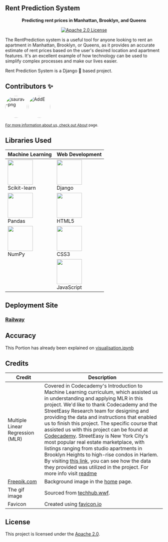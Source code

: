 <p align="center">
  <h2> Rent Prediction System </h2>
</p>

<p align="center">
    <b>Predicting rent prices in Manhattan, Brooklyn, and Queens</b>
</p>

<p align=center>
    <a href="https://github.com/Addechander/RentPredictionSystem/blob/main/LICENSE"><img src="https://img.shields.io/badge/License-Apache%202.0-success" alt="Apache 2.0 License"></a>
</p>

The RentPrediction system is a useful tool for anyone looking to rent an apartment in Manhattan, Brooklyn, or Queens, as it provides an accurate estimate of rent prices based on the user's desired location and apartment features. It's an excellent example of how technology can be used to simplify complex processes and make our lives easier.

Rent Prediction System is a Django 🐍 based project.


## Contributors ✨
<a href="https://github.com/saurav-png"><img src="https://avatars.githubusercontent.com/u/110325751?v=4?s=50" alt="saurav-png" style="border-radius:50%" width="70" height="70"></a>
<a href="https://github.com/Addechander"><img src="https://avatars.githubusercontent.com/u/40864924?v=4?s=50" alt="AddE" style="border-radius:50%" width="70" height="70">

<small>For more information about us, check out [About](https://rentpredictionsystem.up.railway.app/about/) page.</small>



## Libraries Used

| Machine Learning | Web Development |
| --- | --- |
| <a href="https://scikit-learn.org/"><img src="https://upload.wikimedia.org/wikipedia/commons/thumb/0/05/Scikit_learn_logo_small.svg/1200px-Scikit_learn_logo_small.svg.png" height="80" ></a><br/>Scikit-learn | <a href="https://www.djangoproject.com/"><img src="https://upload.wikimedia.org/wikipedia/commons/7/75/Django_logo.svg" height="80" ></a><br/>Django |
| <a href="https://pandas.pydata.org/"><img src="https://upload.wikimedia.org/wikipedia/commons/thumb/e/ed/Pandas_logo.svg/1200px-Pandas_logo.svg.png" height="80" ></a><br/>Pandas | <a href="https://developer.mozilla.org/en-US/docs/Web/HTML"><img src="https://upload.wikimedia.org/wikipedia/commons/6/61/HTML5_logo_and_wordmark.svg" height="80" ></a><br/>HTML5 |
| <a href="https://numpy.org/"><img src="https://upload.wikimedia.org/wikipedia/commons/3/31/NumPy_logo_2020.svg" height="80" ></a><br/>NumPy | <a href="https://developer.mozilla.org/en-US/docs/Web/CSS"><img src="https://upload.wikimedia.org/wikipedia/commons/d/d5/CSS3_logo_and_wordmark.svg" height="80" ></a><br/>CSS3 |
| | <a href="https://developer.mozilla.org/en-US/docs/Web/JavaScript"><img src="https://upload.wikimedia.org/wikipedia/commons/6/6a/JavaScript-logo.png" height="80" ></a><br/>JavaScript |



## Deployment Site
### [Railway](https://rentpredictionsystem.up.railway.app/)


## Accuracy

This Portion has already been explained on [visualisation.ipynb](./visualization.ipynb)



## Credits

| Credit | Description |
| --- | --- |
| Multiple Linear Regression (MLR) | Covered in Codecademy's Introduction to Machine Learning curriculum, which assisted us in understanding and applying MLR in this project. We'd like to thank Codecademy and the StreetEasy Research team for designing and providing the data and instructions that enabled us to finish this project. The specific course that assisted us with this project can be found at [Codecademy](https://www.codecademy.com/learn/machine-learning). StreetEasy is New York City's most popular real estate marketplace, with listings ranging from studio apartments in Brooklyn Heights to high-rise condos in Harlem. By visiting [this link](https://www.codecademy.com/content-items/d19f2f770877c419fdbfa64ddcc16edc), you can see how the data they provided was utilized in the project. For more info visit [readme](https://github.com/Addechander/RentPredictionSystem/blob/main/prediction/streeteasy/README.md) |
| [Freepik.com](https://www.freepik.com/) | Background image in the [home](https://rentpredictionsystem.up.railway.app/) page. |
| The gif image | Sourced from [techhub.wwf](https://techhub.wwf.ca/wp-content/uploads/Artificial-Intelligence.gif). |
| Favicon | Created using [favicon.io](https://favicon.io/) |




## License
This project is licensed under the [Apache 2.0](https://choosealicense.com/licenses/apache-2.0/).
